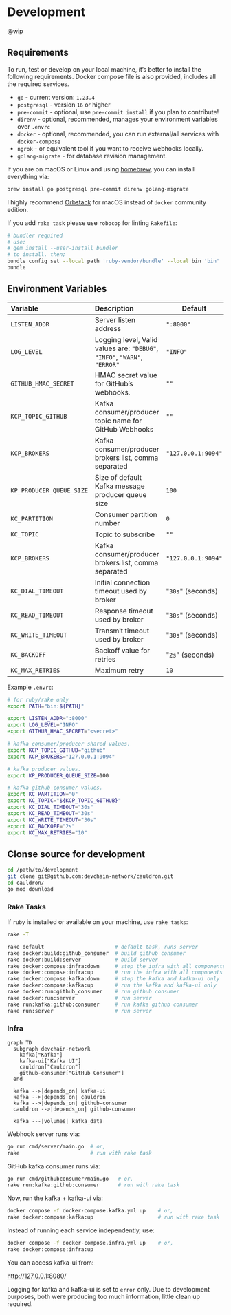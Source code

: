 # Development

@wip

## Requirements

To run, test or develop on your local machine, it’s better to install the
following requirements. Docker compose file is also provided, includes
all the required services.

- `go` - current version: `1.23.4`
- `postgresql` - version `16` or higher
- `pre-commit` - optional, use `pre-commit install` if you plan to contribute!
- `direnv` - optional, recommended, manages your environment variables over `.envrc`
- `docker` - optional, recommended, you can run external/all services with `docker-compose`
- `ngrok` - or equivalent tool if you want to receive webhooks locally.
- `golang-migrate` - for database revision management.

If you are on macOS or Linux and using [homebrew][001], you can install everything via:

```bash
brew install go postgresql pre-commit direnv golang-migrate
```

I highly recommend [Orbstack][002] for macOS instead of `docker` community
edition.

If you add `rake task` please use `robocop` for linting `Rakefile`:

```bash
# bundler required
# use:
# gem install --user-install bundler
# to install. then;
bundle config set --local path 'ruby-vendor/bundle' --local bin 'bin'
bundle
```

## Environment Variables

| Variable | Description | Default |
|:---------|:------------|---------|
| `LISTEN_ADDR` | Server listen address | `":8000"` |
| `LOG_LEVEL` | Logging level, Valid values are: `"DEBUG"`, `"INFO"`, `"WARN"`, `"ERROR"` | `"INFO"` |
| `GITHUB_HMAC_SECRET` | HMAC secret value for GitHub’s webhooks. | `""` |
| `KCP_TOPIC_GITHUB` | Kafka consumer/producer topic name for GitHub Webhooks | `""` |
| `KCP_BROKERS` | Kafka consumer/producer brokers list, comma separated | `"127.0.0.1:9094"` |
| `KP_PRODUCER_QUEUE_SIZE` | Size of default Kafka message producer queue size | `100` |
| `KC_PARTITION` | Consumer partition number | `0` |
| `KC_TOPIC` | Topic to subscribe | `""` |
| `KCP_BROKERS` | Kafka consumer/producer brokers list, comma separated | `"127.0.0.1:9094"` |
| `KC_DIAL_TIMEOUT` | Initial connection timeout used by broker | "`30s`" (seconds) |
| `KC_READ_TIMEOUT` | Response timeout used by broker | "`30s`" (seconds) |
| `KC_WRITE_TIMEOUT` | Transmit timeout used by broker | "`30s`" (seconds) |
| `KC_BACKOFF` | Backoff value for retries | "`2s`" (seconds) |
| `KC_MAX_RETRIES` | Maximum retry | `10` |

Example `.envrc`:

```bash
# for ruby/rake only
export PATH="bin:${PATH}"

export LISTEN_ADDR=":8000"
export LOG_LEVEL="INFO"
export GITHUB_HMAC_SECRET="<secret>"

# kafka consumer/producer shared values.
export KCP_TOPIC_GITHUB="github"
export KCP_BROKERS="127.0.0.1:9094"

# kafka producer values.
export KP_PRODUCER_QUEUE_SIZE=100

# kafka github consumer values.
export KC_PARTITION="0"
export KC_TOPIC="${KCP_TOPIC_GITHUB}"
export KC_DIAL_TIMEOUT="30s"
export KC_READ_TIMEOUT="30s"
export KC_WRITE_TIMEOUT="30s"
export KC_BACKOFF="2s"
export KC_MAX_RETRIES="10"
```

## Clonse source for development

```bash
cd /path/to/development
git clone git@github.com:devchain-network/cauldron.git
cd cauldron/
go mod download
```

### Rake Tasks

If `ruby` is installed or available on your machine, use `rake tasks`:

```bash
rake -T

rake default                       # default task, runs server
rake docker:build:github_consumer  # build github consumer
rake docker:build:server           # build server
rake docker:compose:infra:down     # stop the infra with all components
rake docker:compose:infra:up       # run the infra with all components
rake docker:compose:kafka:down     # stop the kafka and kafka-ui only
rake docker:compose:kafka:up       # run the kafka and kafka-ui only
rake docker:run:github_consumer    # run github consumer
rake docker:run:server             # run server
rake run:kafka:github:consumer     # run kafka github consumer
rake run:server                    # run server
```

### Infra

```mermaid
graph TD
  subgraph devchain-network
    kafka["Kafka"]
    kafka-ui["Kafka UI"]
    cauldron["Cauldron"]
    github-consumer["GitHub Consumer"]
  end
  
  kafka -->|depends_on| kafka-ui
  kafka -->|depends_on| cauldron
  kafka -->|depends_on| github-consumer
  cauldron -->|depends_on| github-consumer

  kafka ---|volumes| kafka_data
```

Webhook server runs via:

```bash
go run cmd/server/main.go  # or,
rake                       # run with rake task
```

GitHub kafka consumer runs via:

```bash
go run cmd/githubconsumer/main.go   # or,
rake run:kafka:github:consumer      # run with rake task
```

Now, run the kafka + kafka-ui via:

```bash
docker compose -f docker-compose.kafka.yml up    # or,
rake docker:compose:kafka:up                     # run with rake task
```

Instead of running each service independently, use:

```bash
docker compose -f docker-compose.infra.yml up    # or,
rake docker:compose:infra:up
```

You can access kafka-ui from:

http://127.0.0.1:8080/

Logging for kafka and kafka-ui is set to `error` only. Due to development
purposes, both were producing too much information, little clean up required.

[001]: https://brew.sh/
[002]: https://orbstack.dev/